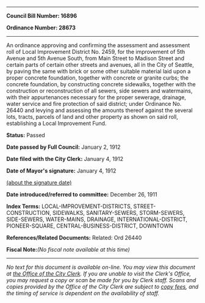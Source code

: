 

********

**Council Bill Number: 16896**
   
**Ordinance Number: 28673**
********

 An ordinance approving and confirming the assessment and assessment roll of Local Improvement District No. 2459, for the improvement of 5th Avenue and 5th Avenue South, from Main Street to Madison Street and certain parts of certain other streets and avenues, all in the City of Seattle, by paving the same with brick or some other suitable material laid upon a proper concrete foundation, together with concrete or granite curbs; the concrete foundation, by constructing concrete sidewalks, together with the construction or reconstruction of all sewers, side sewers and watermains, with their appurtenances necessary for the proper sewerage, drainage, water service and fire protection of said district; under Ordinance No. 26440 and levying and assessing the amounts thereof against the several lots, tracts, parcels of land and other property as shown on said roll, establishing a Local Improvement Fund.

**Status:** Passed
   
**Date passed by Full Council:** January 2, 1912
   
**Date filed with the City Clerk:** January 4, 1912
   
**Date of Mayor's signature:** January 4, 1912
   
[(about the signature date)](/~public/approvaldate.htm)
   
   
   
**Date introduced/referred to committee:** December 26, 1911
   
   
**Index Terms:** LOCAL-IMPROVEMENT-DISTRICTS, STREET-CONSTRUCTION, SIDEWALKS, SANITARY-SEWERS, STORM-SEWERS, SIDE-SEWERS, WATER-MAINS, DRAINAGE, INTERNATIONAL-DISTRICT, PIONEER-SQUARE, CENTRAL-BUSINESS-DISTRICT, DOWNTOWN

**References/Related Documents:** Related: Ord 26440

**Fiscal Note:**_(No fiscal note available at this time)_
********

_No text for this document is available on-line. You may view this document at [the Office of the City Clerk](http://www.seattle.gov/leg/clerk/contactUs.htm). If you are unable to visit the Clerk's Office, you may request a copy or scan be made for you by Clerk staff. Scans and copies provided by the Office of the City Clerk are subject to [copy fees](http://clerk.seattle.gov/~public/clerkfees.htm), and the timing of service is dependent on the availability of staff._


